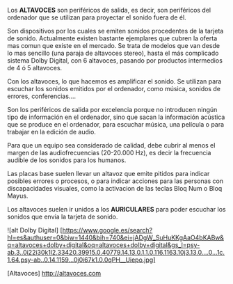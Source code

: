Los **ALTAVOCES** son periféricos de salida, es decir, son periféricos del ordenador que se utilizan para proyectar el sonido fuera de él.

Son dispositivos por los cuales se emiten sonidos procedentes de la tarjeta de sonido. 
Actualmente existen bastante ejemplares que cubren la oferta mas comun que existe en el mercado. Se trata de modelos que van desde lo mas sencillo (una paraja de altavoces stereo),
hasta el más complicado sistema Dolby Digital, con 6 altavoces, pasando por productos intermedios de 4 ó 5 altavoces.

Con los altavoces, lo que hacemos es amplificar el sonido. Se utilizan para escuchar los sonidos emitidos por el ordenador, como música, sonidos de errores, conferencias....

Son los periféricos de salida por excelencia porque no introducen ningún tipo de información en el ordenador, sino que sacan la información acústica que se produce en el ordenador, para escuchar música, una película o para trabajar en la edición de audio.

Para que un equipo sea considerado de calidad, debe cubrir al menos el margen de las audiofrecuencias (20-20.000 Hz), es decir la frecuencia audible de los sonidos para los humanos.

Las placas base suelen llevar un altavoz que emite pitidos para indicar posibles errores o procesos, o para indicar acciones para las personas con discapacidades visuales, como la activacion de las teclas Bloq Num o Bloq Mayus.

Los altavoces suelen ir unidos a los **AURICULARES** para poder escuchar los sonidos que envía la tarjeta de sonido.


![alt Dolby Digital] [https://www.google.es/search?hl=es&authuser=0&biw=1440&bih=740&ei=jADgW_SuHuKKgAaO4bKABw&q=altavoces+dolby+digital&oq=altavoces+dolby+digital&gs_l=psy-ab.3..0i22i30k1l2.33420.39915.0.40779.14.13.0.1.1.0.116.1163.10j3.13.0....0...1c.1.64.psy-ab..0.14.1159...0j0i67k1.0.0qPH__Uiepo.jpg]

[Altavoces]
http://altavoces.com


